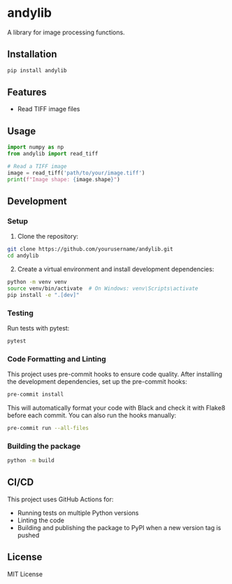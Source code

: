 # andylib

A library for image processing functions.

## Installation

```bash
pip install andylib
```

## Features

- Read TIFF image files

## Usage

```python
import numpy as np
from andylib import read_tiff

# Read a TIFF image
image = read_tiff('path/to/your/image.tiff')
print(f"Image shape: {image.shape}")
```

## Development

### Setup

1. Clone the repository:

```bash
git clone https://github.com/yourusername/andylib.git
cd andylib
```

2. Create a virtual environment and install development dependencies:

```bash
python -m venv venv
source venv/bin/activate  # On Windows: venv\Scripts\activate
pip install -e ".[dev]"
```

### Testing

Run tests with pytest:

```bash
pytest
```

### Code Formatting and Linting

This project uses pre-commit hooks to ensure code quality. After installing the development dependencies, set up the pre-commit hooks:

```bash
pre-commit install
```

This will automatically format your code with Black and check it with Flake8 before each commit. You can also run the hooks manually:

```bash
pre-commit run --all-files
```

### Building the package

```bash
python -m build
```

## CI/CD

This project uses GitHub Actions for:

- Running tests on multiple Python versions
- Linting the code
- Building and publishing the package to PyPI when a new version tag is pushed

## License

MIT License
